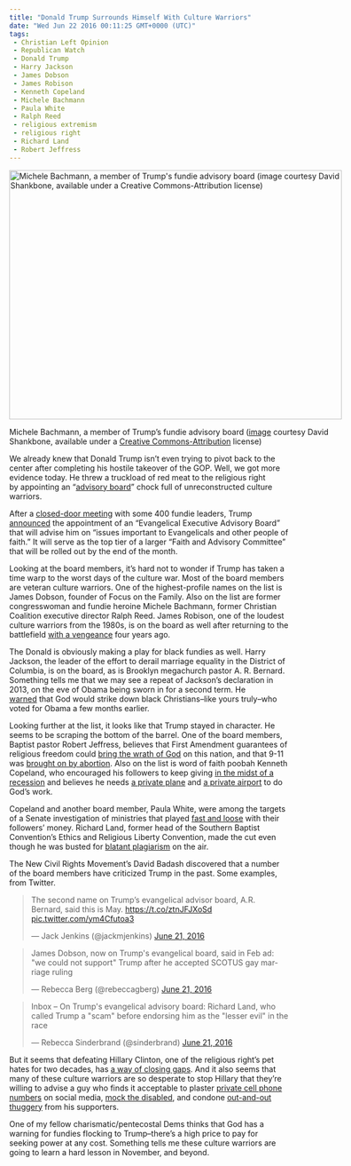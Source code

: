 ```yaml
---
title: "Donald Trump Surrounds Himself With Culture Warriors"
date: "Wed Jun 22 2016 00:11:25 GMT+0000 (UTC)"
tags: 
 - Christian Left Opinion
 - Republican Watch
 - Donald Trump
 - Harry Jackson
 - James Dobson
 - James Robison
 - Kenneth Copeland
 - Michele Bachmann
 - Paula White
 - Ralph Reed
 - religious extremism
 - religious right
 - Richard Land
 - Robert Jeffress
---
```

<p><!-- Quick Adsense WordPress Plugin: http://quicksense.net/ --></p><div id="attachment_138475" style="width: 610px" class="wp-caption aligncenter"><img class="size-large wp-image-138475" src="http://cdn.liberalamerica.org/wp-content/uploads/2016/06/Bachmanns-600x449.jpe" alt="Michele Bachmann, a member of Trump&apos;s fundie advisory board (image courtesy David Shankbone, available under a Creative Commons-Attribution license)" width="600" height="449" srcset="http://cdn.liberalamerica.org/wp-content/uploads/2016/06/Bachmanns-600x449.jpe 600w, http://cdn.liberalamerica.org/wp-content/uploads/2016/06/Bachmanns-64x48.jpe 64w, http://cdn.liberalamerica.org/wp-content/uploads/2016/06/Bachmanns-350x262.jpe 350w, http://cdn.liberalamerica.org/wp-content/uploads/2016/06/Bachmanns-768x575.jpe 768w, http://cdn.liberalamerica.org/wp-content/uploads/2016/06/Bachmanns-795x595.jpe 795w, http://cdn.liberalamerica.org/wp-content/uploads/2016/06/Bachmanns-1168x874.jpe 1168w, http://cdn.liberalamerica.org/wp-content/uploads/2016/06/Bachmanns.jpe 1200w" sizes="(max-width: 600px) 100vw, 600px">
<p class="wp-caption-text">Michele Bachmann, a member of Trump&#x2019;s fundie advisory board (<a href="https://commons.wikimedia.org/wiki/File:Marcus_Bachmann_Michele_2011_Shankbone.JPG" onclick="__gaTracker(&apos;send&apos;, &apos;event&apos;, &apos;outbound-article&apos;, &apos;https://commons.wikimedia.org/wiki/File:Marcus_Bachmann_Michele_2011_Shankbone.JPG&apos;, &apos;image&apos;);">image</a> courtesy David Shankbone, available under a <a href="http://creativecommons.org/licenses/by/3.0" onclick="__gaTracker(&apos;send&apos;, &apos;event&apos;, &apos;outbound-article&apos;, &apos;http://creativecommons.org/licenses/by/3.0&apos;, &apos;Creative Commons-Attribution&apos;);">Creative Commons-Attribution</a> license)</p>
</div><p>We already knew that Donald Trump isn&#x2019;t even trying to pivot back to the center after completing his hostile takeover of the GOP. Well, we got more evidence today. He threw a truckload of red meat to the religious right by&#xA0;appointing&#xA0;an &#x201C;<a href="http://www.thenewcivilrightsmovement.com/davidbadash/trump_announces_his_new_evangelical_executive_advisory_board_list_includes_michele_bachman" onclick="__gaTracker(&apos;send&apos;, &apos;event&apos;, &apos;outbound-article&apos;, &apos;http://www.thenewcivilrightsmovement.com/davidbadash/trump_announces_his_new_evangelical_executive_advisory_board_list_includes_michele_bachman&apos;, &apos;advisory board&apos;);">advisory board</a>&#x201D; chock full of unreconstructed culture warriors.</p><p>After a <a href="http://www.thenewcivilrightsmovement.com/davidbadash/today_donald_trump_meets_with_400_top_anti_lgbt_christian_conservatives" onclick="__gaTracker(&apos;send&apos;, &apos;event&apos;, &apos;outbound-article&apos;, &apos;http://www.thenewcivilrightsmovement.com/davidbadash/today_donald_trump_meets_with_400_top_anti_lgbt_christian_conservatives&apos;, &apos;closed-door meeting&apos;);">closed-door meeting</a> with some 400 fundie leaders, Trump <a href="https://www.donaldjtrump.com/press-releases/trump-campaign-announces-evangelical-executive-advisory-board" onclick="__gaTracker(&apos;send&apos;, &apos;event&apos;, &apos;outbound-article&apos;, &apos;https://www.donaldjtrump.com/press-releases/trump-campaign-announces-evangelical-executive-advisory-board&apos;, &apos;announced&apos;);">announced</a> the appointment of an &#x201C;Evangelical Executive Advisory Board&#x201D; that will advise him on &#x201C;issues important to Evangelicals and other people of faith.&#x201D; It will serve as the top tier of a larger &#x201C;Faith and Advisory Committee&#x201D; that will be rolled out by the end of the month.</p><p>Looking at the board members, it&#x2019;s hard not to wonder if Trump has taken a time warp to the&#xA0;worst days of the&#xA0;culture war. Most of the board members are veteran culture warriors. One of the highest-profile names on the list is James Dobson, founder of Focus on the Family. Also on the list are former congresswoman and fundie heroine Michele Bachmann, former Christian Coalition executive director Ralph Reed. James Robison, one of the loudest culture warriors from the 1980s, is on the board as well after returning to the battlefield <a href="http://www.dailykos.com/story/2012/02/24/1067743/-Former-culture-warrior-James-Robison-returns-to-the-battlefield" onclick="__gaTracker(&apos;send&apos;, &apos;event&apos;, &apos;outbound-article&apos;, &apos;http://www.dailykos.com/story/2012/02/24/1067743/-Former-culture-warrior-James-Robison-returns-to-the-battlefield&apos;, &apos;with a vengeance&apos;);">with a vengeance</a> four years ago.</p><p>The Donald is obviously making a play for black fundies as well. Harry Jackson, the leader of the effort to derail marriage equality in the District of Columbia, is on the board,&#xA0;as is Brooklyn megachurch pastor A. R. Bernard. Something tells me that we may see a repeat of Jackson&#x2019;s declaration in 2013, on the eve of Obama being sworn in for a second term. He <a href="http://www.dailykos.com/story/2013/01/28/1182838/-Harry-Jackson-hints-God-may-strike-down-black-Christians-who-voted-for-Obama" onclick="__gaTracker(&apos;send&apos;, &apos;event&apos;, &apos;outbound-article&apos;, &apos;http://www.dailykos.com/story/2013/01/28/1182838/-Harry-Jackson-hints-God-may-strike-down-black-Christians-who-voted-for-Obama&apos;, &apos;warned&apos;);">warned</a>&#xA0;that God would strike down black Christians&#x2013;like yours truly&#x2013;who voted for Obama a few months earlier.</p><p>Looking further at the list, it looks like that Trump stayed in character. He seems to be scraping the bottom of the barrel. One of the board members, Baptist pastor Robert Jeffress, believes that First Amendment guarantees of religious freedom could <a href="http://www.dailykos.com/story/2012/01/06/1052257/-Robert-Jeffress-First-Amendment-protections-invite-wrath-of-God" onclick="__gaTracker(&apos;send&apos;, &apos;event&apos;, &apos;outbound-article&apos;, &apos;http://www.dailykos.com/story/2012/01/06/1052257/-Robert-Jeffress-First-Amendment-protections-invite-wrath-of-God&apos;, &apos;bring the wrath of God&apos;);">bring the wrath of God</a> on this nation, and that 9-11 was <a href="http://www.liberalamerica.org/2015/03/31/fundie-pastor-robert-jeffress-9-11-was-punishment-for-abortion/">brought on by abortion</a>. Also on the list is word of faith poobah Kenneth Copeland, who encouraged his followers to keep giving <a href="http://www.nytimes.com/2009/08/16/us/16gospel.html" onclick="__gaTracker(&apos;send&apos;, &apos;event&apos;, &apos;outbound-article&apos;, &apos;http://www.nytimes.com/2009/08/16/us/16gospel.html&apos;, &apos;in the midst of a recession&apos;);">in the midst of a recession</a> and believes he needs <a href="http://www.liberalamerica.org/2016/01/01/kenneth-copeland-i-need-a-private-plane-to-do-the-lords-work/">a private plane</a> and <a href="http://www.liberalamerica.org/2016/01/07/kenneth-copeland-thinks-he-needs-a-private-airport-for-his-private-plane/">a private airport</a> to do God&#x2019;s work.</p><p>Copeland and another board member, Paula White, were among the targets of a Senate investigation of ministries that played <a href="http://www.thedailybeast.com/articles/2015/08/30/televangelists-and-trump-a-match-made-in-heaven.html" onclick="__gaTracker(&apos;send&apos;, &apos;event&apos;, &apos;outbound-article&apos;, &apos;http://www.thedailybeast.com/articles/2015/08/30/televangelists-and-trump-a-match-made-in-heaven.html&apos;, &apos;fast and loose&apos;);">fast and loose</a> with their followers&#x2019; money. Richard Land, former head of the Southern Baptist Convention&#x2019;s Ethics and Religious Liberty Convention, made the cut even though he was busted for <a href="http://www.dailykos.com/story/2012/06/04/1097338/-Richard-Land-s-radio-show-leaves-air-for-good-critics-rightly-say-he-got-off-easy" onclick="__gaTracker(&apos;send&apos;, &apos;event&apos;, &apos;outbound-article&apos;, &apos;http://www.dailykos.com/story/2012/06/04/1097338/-Richard-Land-s-radio-show-leaves-air-for-good-critics-rightly-say-he-got-off-easy&apos;, &apos;blatant plagiarism&apos;);">blatant plagiarism</a> on the air.</p><p>The New Civil Rights Movement&#x2019;s David Badash discovered that a number of the board members have criticized Trump in the past. Some examples, from Twitter.</p><blockquote class="twitter-tweet" data-width="500"><p lang="en" dir="ltr">The second name on Trump&#x2019;s evangelical advisor board, A.R. Bernard, said this is May. <a href="https://t.co/ztnJFJXoSd" onclick="__gaTracker(&apos;send&apos;, &apos;event&apos;, &apos;outbound-article&apos;, &apos;https://t.co/ztnJFJXoSd&apos;, &apos;https://t.co/ztnJFJXoSd&apos;);">https://t.co/ztnJFJXoSd</a> <a href="https://t.co/ym4Cfutoa3" onclick="__gaTracker(&apos;send&apos;, &apos;event&apos;, &apos;outbound-article&apos;, &apos;https://t.co/ym4Cfutoa3&apos;, &apos;pic.twitter.com/ym4Cfutoa3&apos;);">pic.twitter.com/ym4Cfutoa3</a></p>
<p>&#x2014; Jack Jenkins (@jackmjenkins) <a href="https://twitter.com/jackmjenkins/status/745323444259196928" onclick="__gaTracker(&apos;send&apos;, &apos;event&apos;, &apos;outbound-article&apos;, &apos;https://twitter.com/jackmjenkins/status/745323444259196928&apos;, &apos;June 21, 2016&apos;);">June 21, 2016</a></p></blockquote><p><script async src="//platform.twitter.com/widgets.js" charset="utf-8"></script></p><blockquote class="twitter-tweet" data-width="500"><p lang="en" dir="ltr">James Dobson, now on Trump&apos;s evangelical board, said in Feb ad: &quot;we could not support&quot; Trump after he accepted SCOTUS gay marriage ruling</p>
<p>&#x2014; Rebecca Berg (@rebeccagberg) <a href="https://twitter.com/rebeccagberg/status/745321332783583232" onclick="__gaTracker(&apos;send&apos;, &apos;event&apos;, &apos;outbound-article&apos;, &apos;https://twitter.com/rebeccagberg/status/745321332783583232&apos;, &apos;June 21, 2016&apos;);">June 21, 2016</a></p></blockquote><p><script async src="//platform.twitter.com/widgets.js" charset="utf-8"></script></p><blockquote class="twitter-tweet" data-width="500"><p lang="en" dir="ltr">Inbox &#x2013; On Trump&apos;s evangelical advisory board: Richard Land, who called Trump a &quot;scam&quot; before endorsing him as the &quot;lesser evil&quot; in the race</p>
<p>&#x2014; Rebecca Sinderbrand (@sinderbrand) <a href="https://twitter.com/sinderbrand/status/745319982511316992" onclick="__gaTracker(&apos;send&apos;, &apos;event&apos;, &apos;outbound-article&apos;, &apos;https://twitter.com/sinderbrand/status/745319982511316992&apos;, &apos;June 21, 2016&apos;);">June 21, 2016</a></p></blockquote><p><script async src="//platform.twitter.com/widgets.js" charset="utf-8"></script></p><p>But it seems that defeating Hillary Clinton, one of the religious right&#x2019;s pet hates for two decades, has <a href="http://www.liberalamerica.org/2016/05/16/latest-sell-soul-donald-trump-religious-right/">a way of closing gaps</a>. And it also seems that many of these culture warriors&#xA0;are&#xA0;so desperate to stop Hillary that they&#x2019;re willing to advise a guy who finds it acceptable to plaster <a href="http://www.liberalamerica.org/2015/06/27/donald-trump-plasters-private-cell-phone-number-of-anchorman-jorge-ramos-online/">private cell phone numbers</a> on social media, <a href="http://www.liberalamerica.org/2016/05/18/donald-trump-tries-explain-mocked-disabled-fails/">mock the disabled</a>, and condone <a href="http://www.liberalamerica.org/2015/11/27/donald-trump-could-face-lawsuit-for-supporters-assault-on-protester-with-video/">out-and-out thuggery</a> from his supporters.</p><p><!-- Quick Adsense WordPress Plugin: http://quicksense.net/ --></p><p>One of my&#xA0;fellow&#xA0;charismatic/pentecostal Dems&#xA0;thinks that God has a warning for&#xA0;fundies flocking to Trump&#x2013;there&#x2019;s a high price to pay for seeking power at any cost. Something tells me these culture warriors are going to learn a hard lesson in November, and beyond.</p><div style="font-size:0px;height:0px;line-height:0px;margin:0;padding:0;clear:both"></div>